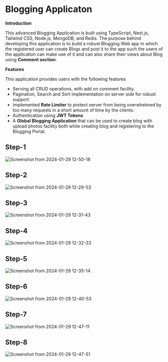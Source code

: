 # Blogging Applicaton

**Introduction**  

This advanced Blogging Application is built using TypeScript, Next.js, Tailwind CSS, Node.js, MongoDB, and Redis. The purpose behind developing this application is to build a robust Blogging Web app in which the registered user can create Blogs and post it to the app such the users of the application can make use of it and can also share their views about Blog using **Comment section**.

**Features**  

This application provides users with the following features  

- Serving all CRUD operations, with add on comment facility.
- Pagination, Search and Sort implementation on server side for robust support.
- Implemented **Rate Limiter** to protect server from being overwhelmed by too many requests in a short amount of time by the clients.
- Authentication using **JWT Tokens**
- A **Global Blogging Application** that can be used to create blog with upload photos facility both while creating blog and registering to the Blogging Portal.

## Step-1

![Screenshot from 2024-01-29 12-50-18](https://github.com/DikshakAdhikari/Blogging-Application/assets/69723589/86df8d10-331c-444a-8527-687fd075fa68)


## Step-2

![Screenshot from 2024-01-29 12-29-53](https://github.com/DikshakAdhikari/Blogging-Application/assets/69723589/5a945d1d-af23-4937-ab84-c57c2e2d7102)

## Step-3

![Screenshot from 2024-01-29 12-31-43](https://github.com/DikshakAdhikari/Blogging-Application/assets/69723589/d970703d-b167-4e5d-af42-1f8cdc0fed11)

## Step-4

![Screenshot from 2024-01-29 12-32-33](https://github.com/DikshakAdhikari/Blogging-Application/assets/69723589/8c517edb-0581-465e-8958-d002c2a19195)

## Step-5

![Screenshot from 2024-01-29 12-35-14](https://github.com/DikshakAdhikari/Blogging-Application/assets/69723589/ad0f41dd-7e59-4788-827b-0e62a5cb90b1)

## Step-6

![Screenshot from 2024-01-29 12-40-53](https://github.com/DikshakAdhikari/Blogging-Application/assets/69723589/5bba3746-2af9-4f24-8ffc-7774a02f261f)

## Step-7

![Screenshot from 2024-01-29 12-47-11](https://github.com/DikshakAdhikari/Blogging-Application/assets/69723589/7947fd92-d6ce-4400-86b4-9139b5b2dcca)

## Step-8

![Screenshot from 2024-01-29 12-47-51](https://github.com/DikshakAdhikari/Blogging-Application/assets/69723589/5f6ca73f-206a-4edf-aa72-5bbe3fe4b84d)


